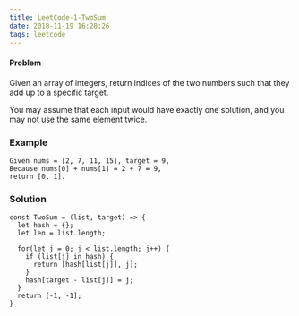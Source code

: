 ```yaml
---
title: LeetCode-1-TwoSum
date: 2018-11-19 16:28:26
tags: leetcode
---
```


#### Problem

Given an array of integers, return indices of the two numbers such that they add up to a specific target.

You may assume that each input would have exactly one solution, and you may not use the same element twice.

### Example

```
Given nums = [2, 7, 11, 15], target = 9,
Because nums[0] + nums[1] = 2 + 7 = 9,
return [0, 1].
```

### Solution
```
const TwoSum = (list, target) => {
  let hash = {};
  let len = list.length;

  for(let j = 0; j < list.length; j++) {
    if (list[j] in hash) {
      return [hash[list[j]], j];
    }
    hash[target - list[j]] = j;
  }
  return [-1, -1];
}
```
